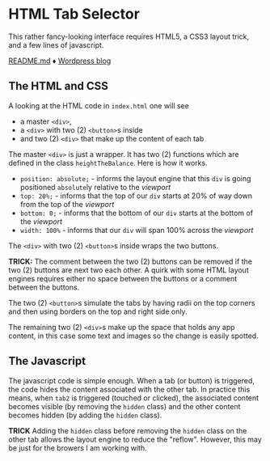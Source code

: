 # HTML Tab Selector

This rather fancy-looking interface requires HTML5, a CSS3 layout trick, and a few lines of javascript.

[README.md](https://github.com/jessemonroy650/html-tab-selector/blob/master/README.md)  &diams;
[Wordpress blog]()

## The HTML and CSS ##
A looking at the HTML code in `index.html` one will see

* a master `<div>`,
* a `<div>` with two (2) `<button>`s inside
* and two (2) `<div>` that make up the content of each tab

The master `<div>` is just a wrapper. It has two (2) functions which are defined in the class `heightTheBalance`. Here is how it works.

  * `position: absolute;` - informs the layout engine that this `div` is going positioned `absolute`ly relative to the *viewport*
  * `top: 20%;` - informs that the top of our `div` starts at 20% of way down from the top of the *viewport*
  * `bottom: 0;` - informs that the bottom of our `div` starts at the bottom of the *viewport*
  * `width: 100%` - informs that our `div` will span 100% across the *viewport*

The `<div>` with two (2) `<button>`s inside wraps the two buttons.

**TRICK:** The comment between the two (2) buttons can be removed if the two (2) buttons are next two each other. A quirk with some HTML layout engines requires either no space between the buttons or a comment between the buttons. 

The two (2) `<button>`s simulate the tabs by having radii on the top corners and then using borders on the top and right side only.

The remaining two (2) `<div>`s make up the space that holds any app content, in this case some text and images so the change is easily spotted.

## The Javascript ##

The javascript code is simple enough. When a tab (or button) is triggered, the code hides the content associated with the other tab. In practice this means, when `tab2` is triggered (touched or clicked), the associated content becomes visible (by removing the `hidden` class) and the other content becomes hidden (by adding the `hidden` class). 

**TRICK** Adding the `hidden` class before removing the `hidden` class on the other tab allows the layout engine to reduce the "reflow". However, this may be just for the browers I am working with.

